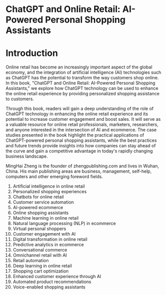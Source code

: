# ChatGPT and Online Retail: AI-Powered Personal Shopping Assistants

# Introduction

Online retail has become an increasingly important aspect of the global economy, and the integration of artificial intelligence (AI) technologies such as ChatGPT has the potential to transform the way customers shop online. In this book, "ChatGPT and Online Retail: AI-Powered Personal Shopping Assistants," we explore how ChatGPT technology can be used to enhance the online retail experience by providing personalized shopping assistance to customers.

Through this book, readers will gain a deep understanding of the role of ChatGPT technology in enhancing the online retail experience and its potential to increase customer engagement and boost sales. It will serve as a valuable resource for online retail professionals, marketers, researchers, and anyone interested in the intersection of AI and ecommerce. The case studies presented in the book highlight the practical applications of ChatGPT-powered personal shopping assistants, while the best practices and future trends provide insights into how companies can stay ahead of the curve and gain a competitive advantage in today's rapidly changing business landscape.

MingHai Zheng is the founder of zhengpublishing.com and lives in Wuhan, China. His main publishing areas are business, management, self-help, computers and other emerging foreword fields.



1. Artificial intelligence in online retail
2. Personalized shopping experiences
3. Chatbots for online retail
4. Customer service automation
5. AI-powered ecommerce
6. Online shopping assistants
7. Machine learning in online retail
8. Natural language processing (NLP) in ecommerce
9. Virtual personal shoppers
10. Customer engagement with AI
11. Digital transformation in online retail
12. Predictive analytics in ecommerce
13. Conversational commerce
14. Omnichannel retail with AI
15. Retail automation
16. Deep learning in online retail
17. Shopping cart optimization
18. Enhanced customer experience through AI
19. Automated product recommendations
20. Voice-enabled shopping assistants

